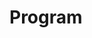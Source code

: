 ﻿# Program

<Ingress Text="Configure and bootstrap your Ivy application with dependency injection, services, and middleware for production-ready deployment." />